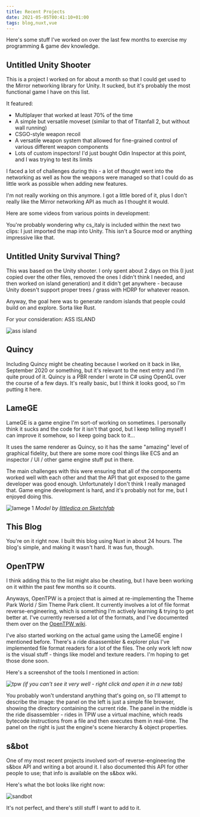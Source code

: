 ```yaml
---
title: Recent Projects
date: 2021-05-05T00:41:10+01:00
tags: blog,nuxt,vue
---
```


Here's some stuff I've worked on over the last few months to exercise my programming & game dev knowledge.

<!--more-->

## Untitled Unity Shooter

This is a project I worked on for about a month so that I could get used to the Mirror networking library for Unity.
It sucked, but it's probably the most functional game I have on this list.

It featured:

- Multiplayer that worked at least 70% of the time
- A simple but versatile moveset (similar to that of Titanfall 2, but without wall running)
- CSGO-style weapon recoil
- A versatile weapon system that allowed for fine-grained control of various different weapon components
- Lots of custom inspectors! I'd just bought Odin Inspector at this point, and I was trying to test its limits

I faced a lot of challenges during this - a lot of thought went into the networking as well as how the weapons were managed
so that I could do as little work as possible when adding new features.

I'm not really working on this anymore. I got a little bored of it, plus I don't really like the Mirror networking API as
much as I thought it would.

Here are some videos from various points in development:

<EmbedVideo src="https://cdn.discordapp.com/attachments/839155256964284459/839276820872298506/6lydtu.mp4"></EmbedVideo>

You're probably wondering why cs_italy is included within the next two clips: I just imported the map into Unity. This isn't
a Source mod or anything impressive like that.

<EmbedVideo src="https://cdn.discordapp.com/attachments/839155256964284459/839278233525551164/tv71ky.mp4"></EmbedVideo>

<EmbedVideo src="https://cdn.discordapp.com/attachments/839155256964284459/839278439419609088/5bocc8.mp4"></EmbedVideo>

## Untitled Unity Survival Thing?

This was based on the Unity shooter. I only spent about 2 days on this (I just copied over the other files, removed the ones
I didn't think I needed, and then worked on island generation) and it didn't get anywhere - because Unity doesn't support 
proper trees / grass with HDRP for whatever reason.

Anyway, the goal here was to generate random islands that people could build on and explore. Sorta like Rust.

<EmbedVideo src="https://cdn.discordapp.com/attachments/839155256964284459/839277019442577408/fy35u2.mp4"></EmbedVideo>

For your consideration: ASS ISLAND

![ass island](https://cdn.discordapp.com/attachments/400357106227871744/822567418030718996/Ew28-0NXAAMWV8O.png)

## Quincy

Including Quincy might be cheating because I worked on it back in like, September 2020 or something, but it's relevant to the
next entry and I'm quite proud of it. Quincy is a PBR render I wrote in C# using OpenGL over the course of a few days.
It's really basic, but I think it looks good, so I'm putting it here.

<EmbedVideo src="https://cdn.discordapp.com/attachments/839155256964284459/839276411490402345/uy8v5p.mp4"></EmbedVideo>

## LameGE

LameGE is a game engine I'm sort-of working on sometimes. I personally think it sucks and the code for it isn't that good,
but I keep telling myself I can improve it somehow, so I keep going back to it...

It uses the same renderer as Quincy, so it has the same "amazing" level of graphical fidelity, but there are some more
cool things like ECS and an inspector / UI / other game engine stuff put in there.

The main challenges with this were ensuring that all of the components worked well with each other and that the API that
got exposed to the game developer was good enough. Unfortunately I don't think I really managed that. Game engine
development is hard, and it's probably not for me, but I enjoyed doing this.

![lamege 1](https://media.discordapp.net/attachments/400357106227871744/759784299498045470/unknown.png?width=1176&height=676)
*Model by [littledica on Sketchfab](https://sketchfab.com/3d-models/treasure-chest-mimic-985d5fefaa46491da69eb5e03ce3f7cc)*

## This Blog

You're on it right now. I built this blog using Nuxt in about 24 hours. The blog's simple, and making it wasn't hard.
It was fun, though.

## OpenTPW

I think adding this to the list might also be cheating, but I have been working on it within the past few months so it
counts.

Anyways, OpenTPW is a project that is aimed at re-implementing the Theme Park World / Sim Theme Park client. It currently
involves a lot of file format reverse-engineering, which is something I'm actively learning & trying to get better at.
I've currently reversed a lot of the formats, and I've documented them over on the
[OpenTPW wiki](https://github.com/ThemeParkWorld/OpenTPW/wiki).

I've also started working on the actual game using the LameGE engine I mentioned before. There's a ride disassembler &
explorer plus I've implemented file format readers for a lot of the files. The only work left now is the visual stuff -
things like model and texture readers. I'm hoping to get those done soon.

Here's a screenshot of the tools I mentioned in action:

![tpw](https://cdn.discordapp.com/attachments/839155256964284459/839283093126643793/unknown.png)
*(if you can't see it very well - right click and open it in a new tab)*

You probably won't understand anything that's going on, so I'll attempt to describe the image: the panel on the left is just
a simple file browser, showing the directory containing the current ride. The panel in the middle is the ride disassembler -
rides in TPW use a virtual machine, which reads bytecode instructions from a file and then executes them in real-time.
The panel on the right is just the engine's scene hierarchy & object properties.

## s&bot

One of my most recent projects involved sort-of reverse-engineering the s&box API and writing a bot around it. I also
documented this API for other people to use; that info is available on the s&box wiki.

Here's what the bot looks like right now:

![sandbot](https://cdn.discordapp.com/attachments/839155256964284459/839281265484365854/unknown.png)

It's not perfect, and there's still stuff I want to add to it.
